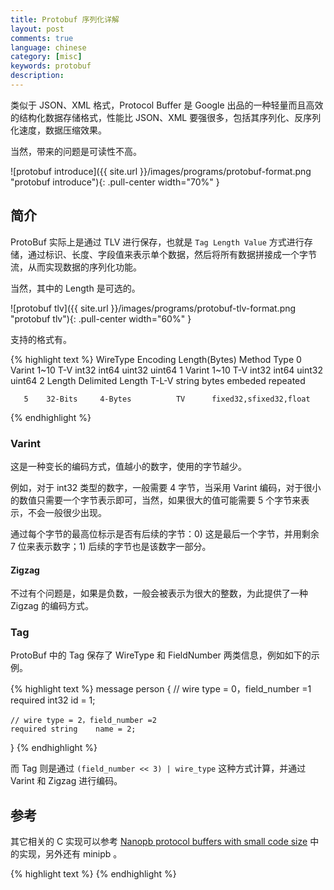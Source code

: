 ```yaml
---
title: Protobuf 序列化详解
layout: post
comments: true
language: chinese
category: [misc]
keywords: protobuf
description:
---
```


类似于 JSON、XML 格式，Protocol Buffer 是 Google 出品的一种轻量而且高效的结构化数据存储格式，性能比 JSON、XML 要强很多，包括其序列化、反序列化速度，数据压缩效果。

当然，带来的问题是可读性不高。

<!-- more -->

![protobuf introduce]({{ site.url }}/images/programs/protobuf-format.png "protobuf introduce"){: .pull-center width="70%" }

## 简介

ProtoBuf 实际上是通过 TLV 进行保存，也就是 `Tag Length Value` 方式进行存储，通过标识、长度、字段值来表示单个数据，然后将所有数据拼接成一个字节流，从而实现数据的序列化功能。

当然，其中的 Length 是可选的。

![protobuf tlv]({{ site.url }}/images/programs/protobuf-tlv-format.png "protobuf tlv"){: .pull-center width="60%" }

支持的格式有。

{% highlight text %}
WireType          Encoding     Length(Bytes)   Method             Type
       0            Varint              1~10      T-V   int32 int64 uint32 uint64
       1            Varint              1~10      T-V   int32 int64 uint32 uint64
       2  Length Delimited            Length    T-L-V   string bytes embeded repeated

       5    32-Bits     4-Bytes          TV      fixed32,sfixed32,float
{% endhighlight %}

### Varint

这是一种变长的编码方式，值越小的数字，使用的字节越少。

例如，对于 int32 类型的数字，一般需要 4 字节，当采用 Varint 编码，对于很小的数值只需要一个字节表示即可，当然，如果很大的值可能需要 5 个字节来表示，不会一般很少出现。

通过每个字节的最高位标示是否有后续的字节：0) 这是最后一个字节，并用剩余 7 位来表示数字；1) 后续的字节也是该数字一部分。

#### Zigzag

不过有个问题是，如果是负数，一般会被表示为很大的整数，为此提供了一种 Zigzag 的编码方式。

### Tag

ProtoBuf 中的 Tag 保存了 WireType 和 FieldNumber 两类信息，例如如下的示例。

{% highlight text %}
message person {
	// wire type = 0，field_number =1
	required int32     id = 1;

	// wire type = 2，field_number =2
	required string    name = 2;
}
{% endhighlight %}

而 Tag 则是通过 `(field_number << 3) | wire_type` 这种方式计算，并通过 Varint 和 Zigzag 进行编码。

## 参考

其它相关的 C 实现可以参考 [Nanopb protocol buffers with small code size](http://jpa.kapsi.fi/nanopb/) 中的实现，另外还有 minipb 。

<!--
https://github.com/squidfunk/protobluff

对应了protobuf-c/protobuf-c.c
https://github.com/protobuf-c/protobuf-c
-->

{% highlight text %}
{% endhighlight %}
